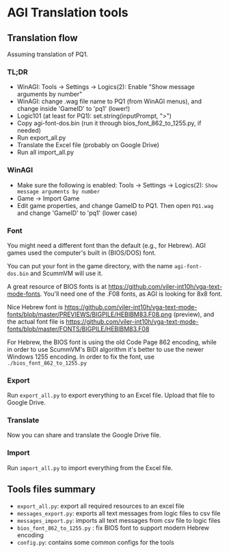 # AGI Translation tools

## Translation flow

Assuming translation of PQ1.

### TL;DR
- WinAGI: Tools -> Settings -> Logics(2): Enable "Show message arguments by number"
- WinAGI: change .wag file name to PQ1 (from WinAGI menus), and change inside 'GameID' to 'pq1' (lower!)
- Logic101 (at least for PQ1):
    set.string(inputPrompt, ">")
- Copy agi-font-dos.bin  (run it through bios_font_862_to_1255.py, if needed)
- Run export_all.py
- Translate the Excel file (probably on Google Drive)
- Run all import_all.py


### WinAGI

- Make sure the following is enabled: Tools -> Settings -> Logics(2):  `Show message arguments by number`
- Game -> Import Game  
- Edit game properties, and change GameID to PQ1. Then open `PQ1.wag` and change  'GameID' to 'pq1' (lower case)


### Font

You might need a different font than the default (e.g., for Hebrew).
AGI games used the computer's built in (BIOS/DOS) font.

You can put your font in the game directory, with the name `agi-font-dos.bin` and ScummVM will use it.

A great resource of BIOS fonts is at https://github.com/viler-int10h/vga-text-mode-fonts.
You'll need one of the .F08 fonts, as AGI is looking for 8x8 font.

Nice Hebrew font is https://github.com/viler-int10h/vga-text-mode-fonts/blob/master/PREVIEWS/BIGPILE/HEBIBM83.F08.png 
(preview), and the actual font file is https://github.com/viler-int10h/vga-text-mode-fonts/blob/master/FONTS/BIGPILE/HEBIBM83.F08

For Hebrew, the BIOS font is using the old Code Page 862 encoding, while in order to use ScummVM's BiDI algorithm it's 
better to use the newer Windows 1255 encoding. In order to fix the font, use `./bios_font_862_to_1255.py`


### Export
Run `export_all.py` to export everything to an Excel file.
Upload that file to Google Drive.

### Translate
Now you can share and translate the Google Drive file.

### Import
Run `import_all.py` to import everything from the Excel file.



## Tools files summary
- `export_all.py`: export all required resources to an excel file
- `messages_export.py`: exports all text messages from logic files to csv file
- `messages_import.py`: imports all text messages from csv file to logic files
- `bios_font_862_to_1255.py` : fix BIOS font to support modern Hebrew encoding
- `config.py`: contains some common configs for the tools
